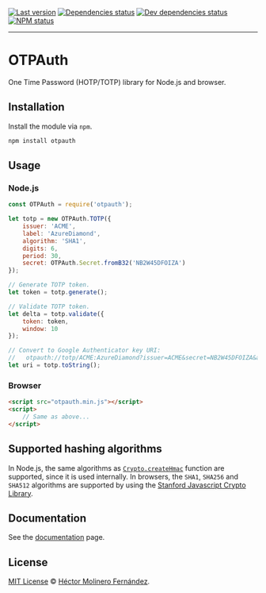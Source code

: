 [![Last version](https://img.shields.io/github/tag/hectorm/otpauth.svg)][tags]
[![Dependencies status](https://img.shields.io/david/hectorm/otpauth.svg)][dependencies]
[![Dev dependencies status](https://img.shields.io/david/dev/hectorm/otpauth.svg)][devDependencies]
[![NPM status](https://img.shields.io/npm/dm/otpauth.svg)][npm]

***

# OTPAuth
One Time Password (HOTP/TOTP) library for Node.js and browser.

## Installation
Install the module via `npm`.

```sh
npm install otpauth
```

## Usage

### Node.js
```javascript
const OTPAuth = require('otpauth');

let totp = new OTPAuth.TOTP({
	issuer: 'ACME',
	label: 'AzureDiamond',
	algorithm: 'SHA1',
	digits: 6,
	period: 30,
	secret: OTPAuth.Secret.fromB32('NB2W45DFOIZA')
});

// Generate TOTP token.
let token = totp.generate();

// Validate TOTP token.
let delta = totp.validate({
	token: token,
	window: 10
});

// Convert to Google Authenticator key URI:
//   otpauth://totp/ACME:AzureDiamond?issuer=ACME&secret=NB2W45DFOIZA&algorithm=SHA1&digits=6&period=30
let uri = totp.toString();
```

### Browser
```html
<script src="otpauth.min.js"></script>
<script>
	// Same as above...
</script>
```

## Supported hashing algorithms
In Node.js, the same algorithms as [`Crypto.createHmac`][createHmac] function are supported, since it is used internally.
In browsers, the `SHA1`, `SHA256` and `SHA512` algorithms are supported by using the [Stanford Javascript Crypto Library][sjcl].

## Documentation
See the [documentation][docs] page.

## License
[MIT License][license] © [Héctor Molinero Fernández](https://hector.molinero.dev/).

[docs]: https://hectorm.github.io/otpauth/index.html
[license]: https://github.com/hectorm/otpauth/blob/master/LICENSE.md
[tags]: https://github.com/hectorm/otpauth/tags
[npm]: https://www.npmjs.com/package/otpauth
[dependencies]: https://david-dm.org/hectorm/otpauth
[devDependencies]: https://david-dm.org/hectorm/otpauth?type=dev
[createHmac]: https://nodejs.org/api/crypto.html#crypto_crypto_createhmac_algorithm_key_options
[sjcl]: https://github.com/bitwiseshiftleft/sjcl
